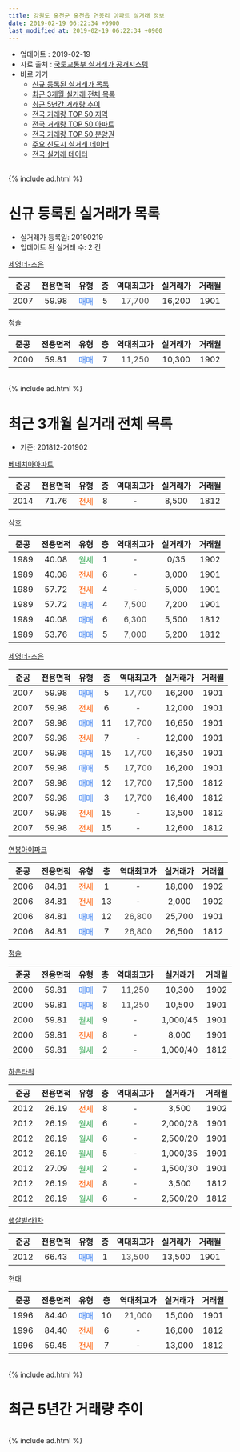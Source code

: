 ```yaml
---
title: 강원도 홍천군 홍천읍 연봉리 아파트 실거래 정보
date: 2019-02-19 06:22:34 +0900
last_modified_at: 2019-02-19 06:22:34 +0900
---
```


* 업데이트 : 2019-02-19
* 자료 출처 : [국토교통부 실거래가 공개시스템](http://rt.molit.go.kr)
* 바로 가기
    * [신규 등록된 실거래가 목록](#신규-등록된-실거래가-목록)
    * [최근 3개월 실거래 전체 목록](#최근-3개월-실거래-전체-목록)
    * [최근 5년간 거래량 추이](#최근-5년간-거래량-추이)
    * [전국 거래량 TOP 50 지역](https://inasie.github.io/apt-trade-info/최근-3개월-전국에서-가장-거래가-많이-발생한-지역)
    * [전국 거래량 TOP 50 아파트](https://inasie.github.io/apt-trade-info/최근-3개월-전국에서-가장-거래가-많이-발생한-아파트)
    * [전국 거래량 TOP 50 분양권](https://inasie.github.io/apt-trade-info/최근-3개월-전국에서-가장-거래가-많이-발생한-분양권)
    * [주요 신도시 실거래 데이터](https://inasie.github.io/apt-trade-info/주요-신도시)
    * [전국 실거래 데이터](https://inasie.github.io/apt-trade-info/전국)
<br>
{% include ad.html %}
<br>

# 신규 등록된 실거래가 목록
* 실거래가 등록일: 20190219
* 업데이트 된 실거래 수: 2 건


[세영더-조은](https://search.naver.com/search.naver?query=%EA%B0%95%EC%9B%90%EB%8F%84+%ED%99%8D%EC%B2%9C%EA%B5%B0+%ED%99%8D%EC%B2%9C%EC%9D%8D+%EC%97%B0%EB%B4%89%EB%A6%AC+%EC%84%B8%EC%98%81%EB%8D%94-%EC%A1%B0%EC%9D%80)

|준공|전용면적|유형|층|역대최고가|실거래가|거래월|
|:---:|:---:|:---:|:---:|:---:|:---:|:---:|
|2007|59.98|<span style="color:#4285f3">매매</span>|5|<span style="color:#444444">17,700</span>|16,200|1901|

[청솔](https://search.naver.com/search.naver?query=%EA%B0%95%EC%9B%90%EB%8F%84+%ED%99%8D%EC%B2%9C%EA%B5%B0+%ED%99%8D%EC%B2%9C%EC%9D%8D+%EC%97%B0%EB%B4%89%EB%A6%AC+%EC%B2%AD%EC%86%94)

|준공|전용면적|유형|층|역대최고가|실거래가|거래월|
|:---:|:---:|:---:|:---:|:---:|:---:|:---:|
|2000|59.81|<span style="color:#4285f3">매매</span>|7|<span style="color:#444444">11,250</span>|10,300|1902|


<br>
{% include ad.html %}
<br>

# 최근 3개월 실거래 전체 목록
* 기준: 201812-201902


[베네치아아파트](https://search.naver.com/search.naver?query=%EA%B0%95%EC%9B%90%EB%8F%84+%ED%99%8D%EC%B2%9C%EA%B5%B0+%ED%99%8D%EC%B2%9C%EC%9D%8D+%EC%97%B0%EB%B4%89%EB%A6%AC+%EB%B2%A0%EB%84%A4%EC%B9%98%EC%95%84%EC%95%84%ED%8C%8C%ED%8A%B8)

|준공|전용면적|유형|층|역대최고가|실거래가|거래월|
|:---:|:---:|:---:|:---:|:---:|:---:|:---:|
|2014|71.76|<span style="color:#ff5a00">전세</span>|8|<span style="color:#444444">-</span>|8,500|1812|

[삼호](https://search.naver.com/search.naver?query=%EA%B0%95%EC%9B%90%EB%8F%84+%ED%99%8D%EC%B2%9C%EA%B5%B0+%ED%99%8D%EC%B2%9C%EC%9D%8D+%EC%97%B0%EB%B4%89%EB%A6%AC+%EC%82%BC%ED%98%B8)

|준공|전용면적|유형|층|역대최고가|실거래가|거래월|
|:---:|:---:|:---:|:---:|:---:|:---:|:---:|
|1989|40.08|<span style="color:#34a853">월세</span>|1|<span style="color:#444444">-</span>|0/35|1902|
|1989|40.08|<span style="color:#ff5a00">전세</span>|6|<span style="color:#444444">-</span>|3,000|1901|
|1989|57.72|<span style="color:#ff5a00">전세</span>|4|<span style="color:#444444">-</span>|5,000|1901|
|1989|57.72|<span style="color:#4285f3">매매</span>|4|<span style="color:#444444">7,500</span>|7,200|1901|
|1989|40.08|<span style="color:#4285f3">매매</span>|6|<span style="color:#444444">6,300</span>|5,500|1812|
|1989|53.76|<span style="color:#4285f3">매매</span>|5|<span style="color:#444444">7,000</span>|5,200|1812|

[세영더-조은](https://search.naver.com/search.naver?query=%EA%B0%95%EC%9B%90%EB%8F%84+%ED%99%8D%EC%B2%9C%EA%B5%B0+%ED%99%8D%EC%B2%9C%EC%9D%8D+%EC%97%B0%EB%B4%89%EB%A6%AC+%EC%84%B8%EC%98%81%EB%8D%94-%EC%A1%B0%EC%9D%80)

|준공|전용면적|유형|층|역대최고가|실거래가|거래월|
|:---:|:---:|:---:|:---:|:---:|:---:|:---:|
|2007|59.98|<span style="color:#4285f3">매매</span>|5|<span style="color:#444444">17,700</span>|16,200|1901|
|2007|59.98|<span style="color:#ff5a00">전세</span>|6|<span style="color:#444444">-</span>|12,000|1901|
|2007|59.98|<span style="color:#4285f3">매매</span>|11|<span style="color:#444444">17,700</span>|16,650|1901|
|2007|59.98|<span style="color:#ff5a00">전세</span>|7|<span style="color:#444444">-</span>|12,000|1901|
|2007|59.98|<span style="color:#4285f3">매매</span>|15|<span style="color:#444444">17,700</span>|16,350|1901|
|2007|59.98|<span style="color:#4285f3">매매</span>|5|<span style="color:#444444">17,700</span>|16,200|1901|
|2007|59.98|<span style="color:#4285f3">매매</span>|12|<span style="color:#444444">17,700</span>|17,500|1812|
|2007|59.98|<span style="color:#4285f3">매매</span>|3|<span style="color:#444444">17,700</span>|16,400|1812|
|2007|59.98|<span style="color:#ff5a00">전세</span>|15|<span style="color:#444444">-</span>|13,500|1812|
|2007|59.98|<span style="color:#ff5a00">전세</span>|15|<span style="color:#444444">-</span>|12,600|1812|

[연봉아이파크](https://search.naver.com/search.naver?query=%EA%B0%95%EC%9B%90%EB%8F%84+%ED%99%8D%EC%B2%9C%EA%B5%B0+%ED%99%8D%EC%B2%9C%EC%9D%8D+%EC%97%B0%EB%B4%89%EB%A6%AC+%EC%97%B0%EB%B4%89%EC%95%84%EC%9D%B4%ED%8C%8C%ED%81%AC)

|준공|전용면적|유형|층|역대최고가|실거래가|거래월|
|:---:|:---:|:---:|:---:|:---:|:---:|:---:|
|2006|84.81|<span style="color:#ff5a00">전세</span>|1|<span style="color:#444444">-</span>|18,000|1902|
|2006|84.81|<span style="color:#ff5a00">전세</span>|13|<span style="color:#444444">-</span>|2,000|1902|
|2006|84.81|<span style="color:#4285f3">매매</span>|12|<span style="color:#444444">26,800</span>|25,700|1901|
|2006|84.81|<span style="color:#4285f3">매매</span>|7|<span style="color:#444444">26,800</span>|26,500|1812|

[청솔](https://search.naver.com/search.naver?query=%EA%B0%95%EC%9B%90%EB%8F%84+%ED%99%8D%EC%B2%9C%EA%B5%B0+%ED%99%8D%EC%B2%9C%EC%9D%8D+%EC%97%B0%EB%B4%89%EB%A6%AC+%EC%B2%AD%EC%86%94)

|준공|전용면적|유형|층|역대최고가|실거래가|거래월|
|:---:|:---:|:---:|:---:|:---:|:---:|:---:|
|2000|59.81|<span style="color:#4285f3">매매</span>|7|<span style="color:#444444">11,250</span>|10,300|1902|
|2000|59.81|<span style="color:#4285f3">매매</span>|8|<span style="color:#444444">11,250</span>|10,500|1901|
|2000|59.81|<span style="color:#34a853">월세</span>|9|<span style="color:#444444">-</span>|1,000/45|1901|
|2000|59.81|<span style="color:#ff5a00">전세</span>|8|<span style="color:#444444">-</span>|8,000|1901|
|2000|59.81|<span style="color:#34a853">월세</span>|2|<span style="color:#444444">-</span>|1,000/40|1812|

[하은타워](https://search.naver.com/search.naver?query=%EA%B0%95%EC%9B%90%EB%8F%84+%ED%99%8D%EC%B2%9C%EA%B5%B0+%ED%99%8D%EC%B2%9C%EC%9D%8D+%EC%97%B0%EB%B4%89%EB%A6%AC+%ED%95%98%EC%9D%80%ED%83%80%EC%9B%8C)

|준공|전용면적|유형|층|역대최고가|실거래가|거래월|
|:---:|:---:|:---:|:---:|:---:|:---:|:---:|
|2012|26.19|<span style="color:#ff5a00">전세</span>|8|<span style="color:#444444">-</span>|3,500|1902|
|2012|26.19|<span style="color:#34a853">월세</span>|6|<span style="color:#444444">-</span>|2,000/28|1901|
|2012|26.19|<span style="color:#34a853">월세</span>|6|<span style="color:#444444">-</span>|2,500/20|1901|
|2012|26.19|<span style="color:#34a853">월세</span>|5|<span style="color:#444444">-</span>|1,000/35|1901|
|2012|27.09|<span style="color:#34a853">월세</span>|2|<span style="color:#444444">-</span>|1,500/30|1901|
|2012|26.19|<span style="color:#ff5a00">전세</span>|8|<span style="color:#444444">-</span>|3,500|1812|
|2012|26.19|<span style="color:#34a853">월세</span>|6|<span style="color:#444444">-</span>|2,500/20|1812|

[햇살빌라1차](https://search.naver.com/search.naver?query=%EA%B0%95%EC%9B%90%EB%8F%84+%ED%99%8D%EC%B2%9C%EA%B5%B0+%ED%99%8D%EC%B2%9C%EC%9D%8D+%EC%97%B0%EB%B4%89%EB%A6%AC+%ED%96%87%EC%82%B4%EB%B9%8C%EB%9D%BC1%EC%B0%A8)

|준공|전용면적|유형|층|역대최고가|실거래가|거래월|
|:---:|:---:|:---:|:---:|:---:|:---:|:---:|
|2012|66.43|<span style="color:#4285f3">매매</span>|1|<span style="color:#444444">13,500</span>|13,500|1901|

[현대](https://search.naver.com/search.naver?query=%EA%B0%95%EC%9B%90%EB%8F%84+%ED%99%8D%EC%B2%9C%EA%B5%B0+%ED%99%8D%EC%B2%9C%EC%9D%8D+%EC%97%B0%EB%B4%89%EB%A6%AC+%ED%98%84%EB%8C%80)

|준공|전용면적|유형|층|역대최고가|실거래가|거래월|
|:---:|:---:|:---:|:---:|:---:|:---:|:---:|
|1996|84.40|<span style="color:#4285f3">매매</span>|10|<span style="color:#444444">21,000</span>|15,000|1901|
|1996|84.40|<span style="color:#ff5a00">전세</span>|6|<span style="color:#444444">-</span>|16,000|1812|
|1996|59.45|<span style="color:#ff5a00">전세</span>|7|<span style="color:#444444">-</span>|13,000|1812|


<br>
{% include ad.html %}
<br>

# 최근 5년간 거래량 추이


<div style="width:100%;">
    <canvas id="deal_progress" height="200"></canvas>
</div>

<script>
new Chart(document.getElementById("deal_progress"), {
    type: 'line',
    data: {
        labels: ['201402','201403','201404','201405','201406','201407','201408','201409','201410','201411','201412','201501','201502','201503','201504','201505','201506','201507','201508','201509','201510','201511','201512','201601','201602','201603','201604','201605','201606','201607','201608','201609','201610','201611','201612','201701','201702','201703','201704','201705','201706','201707','201708','201709','201710','201711','201712','201801','201802','201803','201804','201805','201806','201807','201808','201809','201810','201811','201812','201901','201902'],
        datasets: [{
            label: '매매',
            pointRadius: 1,
            data: [21, 19, 19, 13, 11, 16, 21, 21, 16, 7, 15, 17, 13, 15, 10, 16, 30, 11, 5, 11, 14, 8, 10, 9, 15, 11, 11, 8, 9, 11, 12, 10, 21, 12, 15, 12, 12, 24, 16, 13, 14, 7, 16, 10, 12, 8, 5, 8, 9, 12, 12, 9, 12, 6, 10, 8, 16, 9, 5, 9, 1],
            borderColor: "rgba(255, 201, 14, 1)",
            backgroundColor: "rgba(255, 201, 14, 0.5)",
            fill: false,
            lineTension: 0
        },{
            label: '전월세',
            pointRadius: 1,
            data: [3, 13, 13, 4, 11, 7, 6, 13, 14, 12, 7, 11, 11, 11, 6, 5, 8, 4, 6, 7, 13, 4, 9, 5, 8, 13, 13, 6, 7, 10, 7, 11, 13, 8, 8, 12, 14, 4, 12, 4, 9, 12, 9, 5, 6, 5, 7, 15, 12, 5, 7, 11, 9, 8, 8, 9, 9, 7, 8, 10, 4],
            borderColor: "rgba(0, 141, 185, 1)",
            backgroundColor: "rgba(0, 141, 185, 0.5)",
            fill: false,
            lineTension: 0
        }
        ]
    },
    options: {
        responsive: true,
        title: {
            display: false
        },
        tooltips: {
            mode: 'index',
            intersect: false
        },
        hover: {
            mode: 'nearest',
            intersect: true
        },
        scales: {
            xAxes: [{
                display: true,
                scaleLabel: {
                    display: true,
                    labelString: '년/월'
                }
            }],
            yAxes: [{
                display: true,
                ticks: {
                    suggestedMin: 0,
                },
                scaleLabel: {
                    display: true,
                    labelString: '실거래 수'
                }
            }]
        }
    }
});

</script>


<br>
{% include ad.html %}
<br>

